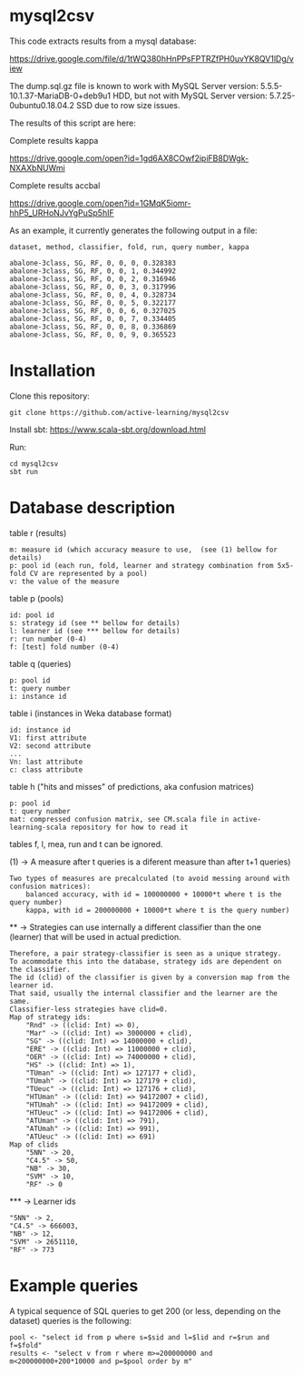 # mysql2csv
This code extracts results from a mysql database:

https://drive.google.com/file/d/1tWQ380hHnPPsFPTRZfPH0uvYK8QV1lDg/view

The dump.sql.gz file is known to work with MySQL Server version: 5.5.5-10.1.37-MariaDB-0+deb9u1 HDD, but not with MySQL Server version: 5.7.25-0ubuntu0.18.04.2 SSD due to row size issues.

The results of this script are here:

Complete results kappa

https://drive.google.com/open?id=1gd6AX8COwf2ipiFB8DWgk-NXAXbNUWmi

Complete results accbal

https://drive.google.com/open?id=1GMqK5iomr-hhP5_URHoNJvYgPuSp5hIF

As an example, it currently generates the following output in a file:
	
	dataset, method, classifier, fold, run, query number, kappa

	abalone-3class, SG, RF, 0, 0, 0, 0.328383
	abalone-3class, SG, RF, 0, 0, 1, 0.344992
	abalone-3class, SG, RF, 0, 0, 2, 0.316946
	abalone-3class, SG, RF, 0, 0, 3, 0.317996
	abalone-3class, SG, RF, 0, 0, 4, 0.328734
	abalone-3class, SG, RF, 0, 0, 5, 0.322177
	abalone-3class, SG, RF, 0, 0, 6, 0.327025
	abalone-3class, SG, RF, 0, 0, 7, 0.334405
	abalone-3class, SG, RF, 0, 0, 8, 0.336869
	abalone-3class, SG, RF, 0, 0, 9, 0.365523

# Installation
Clone this repository:

	git clone https://github.com/active-learning/mysql2csv
	
Install sbt: https://www.scala-sbt.org/download.html

Run:

	cd mysql2csv
	sbt run
	
# Database description

table r (results)

	m: measure id (which accuracy measure to use,  (see (1) bellow for details)
	p: pool id (each run, fold, learner and strategy combination from 5x5-fold CV are represented by a pool)
	v: the value of the measure


table p (pools)

	id: pool id
	s: strategy id (see ** bellow for details)
	l: learner id (see *** bellow for details)
	r: run number (0-4)
	f: [test] fold number (0-4)


table q (queries)

	p: pool id
	t: query number
	i: instance id


table i (instances in Weka database format)

	id: instance id
	V1: first attribute
	V2: second attribute
	...
	Vn: last attribute
	c: class attribute


table h ("hits and misses" of predictions, aka confusion matrices)

	p: pool id
	t: query number
	mat: compressed confusion matrix, see CM.scala file in active-learning-scala repository for how to read it


tables f, l, mea, run and t can be ignored.



(1) -> A measure after t queries is a diferent measure than after t+1 queries)

	Two types of measures are precalculated (to avoid messing around with confusion matrices):
		balanced accuracy, with id = 100000000 + 10000*t where t is the query number)
		kappa, with id = 200000000 + 10000*t where t is the query number)


** -> Strategies can use internally a different classifier than the one (learner) that will be used in actual prediction.

	Therefore, a pair strategy-classifier is seen as a unique strategy.
	To acommodate this into the database, strategy ids are dependent on the classifier.
	The id (clid) of the classifier is given by a conversion map from the learner id.
	That said, usually the internal classifier and the learner are the same.
	Classifier-less strategies have clid=0.
	Map of strategy ids:
		"Rnd" -> ((clid: Int) => 0),
		"Mar" -> ((clid: Int) => 3000000 + clid),
		"SG" -> ((clid: Int) => 14000000 + clid),
		"ERE" -> ((clid: Int) => 11000000 + clid),
		"OER" -> ((clid: Int) => 74000000 + clid),
		"HS" -> ((clid: Int) => 1),
		"TUman" -> ((clid: Int) => 127177 + clid),
		"TUmah" -> ((clid: Int) => 127179 + clid),
		"TUeuc" -> ((clid: Int) => 127176 + clid),
		"HTUman" -> ((clid: Int) => 94172007 + clid),
		"HTUmah" -> ((clid: Int) => 94172009 + clid),
		"HTUeuc" -> ((clid: Int) => 94172006 + clid),
		"ATUman" -> ((clid: Int) => 791),
		"ATUmah" -> ((clid: Int) => 991),
		"ATUeuc" -> ((clid: Int) => 691)
	Map of clids
		"5NN" -> 20,
		"C4.5" -> 50,
		"NB" -> 30,
		"SVM" -> 10,
		"RF" -> 0

*** -> Learner ids

	"5NN" -> 2, 
	"C4.5" -> 666003, 
	"NB" -> 12, 
	"SVM" -> 2651110, 
	"RF" -> 773

# Example queries
A typical sequence of SQL queries to get 200 (or less, depending on the dataset) queries is the following:

	pool <- "select id from p where s=$sid and l=$lid and r=$run and f=$fold"
	results <- "select v from r where m>=200000000 and m<200000000+200*10000 and p=$pool order by m"
